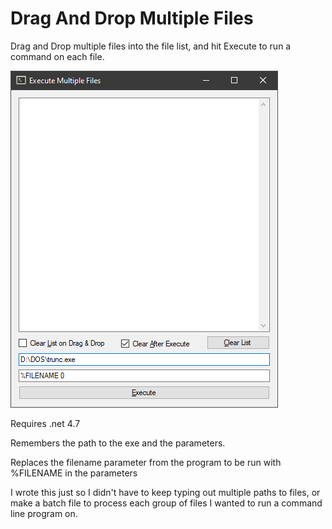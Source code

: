 # Drag And Drop Multiple Files
Drag and Drop multiple files into the file list, and hit Execute to run a command on each file.

![Program interface](_Screenshot.png)

Requires .net 4.7

Remembers the path to the exe and the parameters.

Replaces the filename parameter from the program to be run with %FILENAME in the parameters

I wrote this just so I didn't have to keep typing out multiple paths to files, or make a batch file to process each group of files I wanted to run a command line program on.
